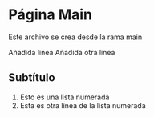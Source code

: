 # Página Main

Este archivo se crea desde la rama main

Añadida linea
Añadida otra línea

## Subtítulo

1. Esto es una lista numerada
2. Esta es otra línea de la lista numerada
